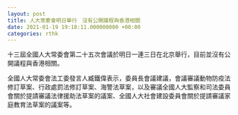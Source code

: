 ```yaml
---
layout: post
title: 人大常委會明日舉行　沒有公開議程與香港相關
date: 2021-01-19 19:18:11.000000000 +08:00
categories: rthk
---
```


十三屆全國人大常委會第二十五次會議於明日一連三日在北京舉行，目前並沒有公開議程與香港相關。

全國人大常委會法工委發言人臧鐵偉表示，委員長會議建議，會議審議動物防疫法修訂草案、行政處罰法修訂草案、海警法草案，以及審議全國人大監察和司法委員會關於提請審議法律援助法草案的議案、全國人大社會建設委員會關於提請審議家庭教育法草案的議案等。
